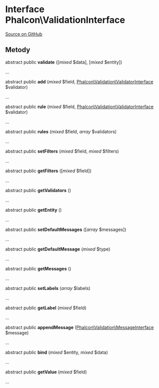 # Interface **Phalcon\\ValidationInterface**

<a href="https://github.com/phalcon/cphalcon/blob/master/phalcon/validationinterface.zep" class="btn btn-default btn-sm">Source on GitHub</a>

## Metody

abstract public **validate** ([*mixed* $data], [*mixed* $entity])

...

abstract public **add** (*mixed* $field, [Phalcon\Validation\ValidatorInterface](/[[language]]/[[version]]/api/Phalcon_Validation_ValidatorInterface) $validator)

...

abstract public **rule** (*mixed* $field, [Phalcon\Validation\ValidatorInterface](/[[language]]/[[version]]/api/Phalcon_Validation_ValidatorInterface) $validator)

...

abstract public **rules** (*mixed* $field, *array* $validators)

...

abstract public **setFilters** (*mixed* $field, *mixed* $filters)

...

abstract public **getFilters** ([*mixed* $field])

...

abstract public **getValidators** ()

...

abstract public **getEntity** ()

...

abstract public **setDefaultMessages** ([*array* $messages])

...

abstract public **getDefaultMessage** (*mixed* $type)

...

abstract public **getMessages** ()

...

abstract public **setLabels** (*array* $labels)

...

abstract public **getLabel** (*mixed* $field)

...

abstract public **appendMessage** ([Phalcon\Validation\MessageInterface](/[[language]]/[[version]]/api/Phalcon_Validation_MessageInterface) $message)

...

abstract public **bind** (*mixed* $entity, *mixed* $data)

...

abstract public **getValue** (*mixed* $field)

...